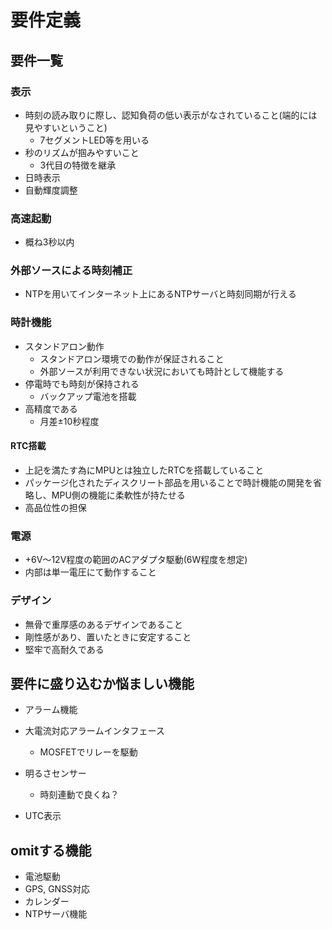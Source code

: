 # 要件定義


## 要件一覧

### 表示

- 時刻の読み取りに際し、認知負荷の低い表示がなされていること(端的には見やすいということ)
  - 7セグメントLED等を用いる
- 秒のリズムが掴みやすいこと
  - 3代目の特徴を継承
- 日時表示
- 自動輝度調整

### 高速起動

- 概ね3秒以内

### 外部ソースによる時刻補正

- NTPを用いてインターネット上にあるNTPサーバと時刻同期が行える

### 時計機能

- スタンドアロン動作
  - スタンドアロン環境での動作が保証されること
  - 外部ソースが利用できない状況においても時計として機能する
- 停電時でも時刻が保持される
  - バックアップ電池を搭載
- 高精度である
  - 月差±10秒程度

#### RTC搭載

- 上記を満たす為にMPUとは独立したRTCを搭載していること
- パッケージ化されたディスクリート部品を用いることで時計機能の開発を省略し、MPU側の機能に柔軟性が持たせる
- 高品位性の担保


### 電源

- +6V〜12V程度の範囲のACアダプタ駆動(6W程度を想定)
- 内部は単一電圧にて動作すること

### デザイン

- 無骨で重厚感のあるデザインであること
- 剛性感があり、置いたときに安定すること
- 堅牢で高耐久である


## 要件に盛り込むか悩ましい機能

- アラーム機能
- 大電流対応アラームインタフェース
  - MOSFETでリレーを駆動

- 明るさセンサー
  - 時刻連動で良くね？

- UTC表示


## omitする機能

- 電池駆動
- GPS, GNSS対応
- カレンダー
- NTPサーバ機能
